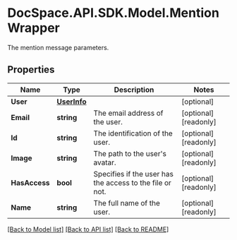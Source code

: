 # DocSpace.API.SDK.Model.MentionWrapper
The mention message parameters.

## Properties

Name | Type | Description | Notes
------------ | ------------- | ------------- | -------------
**User** | [**UserInfo**](UserInfo.md) |  | [optional] 
**Email** | **string** | The email address of the user. | [optional] [readonly] 
**Id** | **string** | The identification of the user. | [optional] [readonly] 
**Image** | **string** | The path to the user&#39;s avatar. | [optional] [readonly] 
**HasAccess** | **bool** | Specifies if the user has the access to the file or not. | [optional] [readonly] 
**Name** | **string** | The full name of the user. | [optional] [readonly] 

[[Back to Model list]](../README.md#documentation-for-models) [[Back to API list]](../README.md#documentation-for-api-endpoints) [[Back to README]](../README.md)

